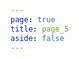 ```yaml
---
page: true
title: page_5
aside: false
---
```

<script setup>
import Page from "./.vitepress/theme/components/Page.vue";
import { useData } from "vitepress";
const { theme } = useData();
const posts = theme.value.posts.slice(32,40)
</script>
<Page :posts="posts" :pageCurrent="5" :pagesNum="5" />